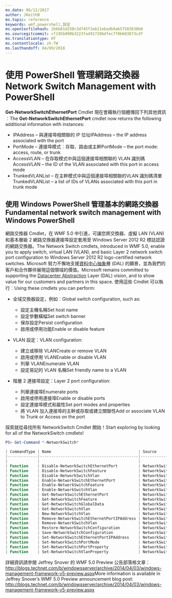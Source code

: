 ```yaml
---
ms.date: 06/12/2017
author: JKeithB
ms.topic: reference
keywords: wmf,powershell,設定
ms.openlocfilehash: 2b6b81d250c3d745f3ab21ebadb9a657583638b0
ms.sourcegitcommit: cf195b090b3223fa4917206dfec7f0b603873cdf
ms.translationtype: HT
ms.contentlocale: zh-TW
ms.lasthandoff: 04/09/2018
---
```

# <a name="network-switch-management-with-powershell"></a><span data-ttu-id="ffe30-102">使用 PowerShell 管理網路交換器</span><span class="sxs-lookup"><span data-stu-id="ffe30-102">Network Switch Management with PowerShell</span></span>

<span data-ttu-id="ffe30-103">**Get-NetworkSwitchEthernetPort** Cmdlet 現在會藉執行個體傳回下列其他資訊︰</span><span class="sxs-lookup"><span data-stu-id="ffe30-103">The **Get-NetworkSwitchEthernetPort** cmdlet now returns the following additional information with instances:</span></span>

- <span data-ttu-id="ffe30-104">IPAddress – 與連接埠相關聯的 IP 位址</span><span class="sxs-lookup"><span data-stu-id="ffe30-104">IPAddress – the IP address associated with the port</span></span>
- <span data-ttu-id="ffe30-105">PortMode – 連接埠模式︰存取、路由或主幹</span><span class="sxs-lookup"><span data-stu-id="ffe30-105">PortMode – the port mode: access, route, or trunk</span></span>
- <span data-ttu-id="ffe30-106">AccessVLAN – 在存取模式中與這個連接埠相關聯的 VLAN 識別碼</span><span class="sxs-lookup"><span data-stu-id="ffe30-106">AccessVLAN – the ID of the VLAN associated with this port in access mode</span></span>
- <span data-ttu-id="ffe30-107">TrunkedVLANList – 在主幹模式中與這個連接埠相關聯的VLAN 識別碼清單</span><span class="sxs-lookup"><span data-stu-id="ffe30-107">TrunkedVLANList – a list of IDs of VLANs associated with this port in trunk mode</span></span>

## <a name="fundamental-network-switch-management-with-windows-powershell"></a><span data-ttu-id="ffe30-108">使用 Windows PowerShell 管理基本的網路交換器</span><span class="sxs-lookup"><span data-stu-id="ffe30-108">Fundamental network switch management with Windows PowerShell</span></span>

<span data-ttu-id="ffe30-109">網路交換器 Cmdlet，在 WMF 5.0 中引進，可讓您將交換器、虛擬 LAN (VLAN) 和基本層級 2 網路交換器連接埠設定套用至 Windows Server 2012 R2 標誌認證的網路交換器。</span><span class="sxs-lookup"><span data-stu-id="ffe30-109">The Network Switch cmdlets, introduced in WMF 5.0, enable you to apply switch, virtual LAN (VLAN), and basic Layer 2 network switch port configuration to Windows Server 2012 R2 logo-certified network switches.</span></span> <span data-ttu-id="ffe30-110">Microsoft 努力不懈地支援[資料中心抽象](http://technet.microsoft.com/cloud/dal.aspx)層 (DAL) 的願景，並為我們的客戶和合作夥伴展現這個領域的價值。</span><span class="sxs-lookup"><span data-stu-id="ffe30-110">Microsoft remains committed to supporting the [Datacenter Abstraction](http://technet.microsoft.com/cloud/dal.aspx) Layer (DAL) vision, and to show value for our customers and partners in this space.</span></span> <span data-ttu-id="ffe30-111">使用這些 Cmdlet 可以執行︰</span><span class="sxs-lookup"><span data-stu-id="ffe30-111">Using these cmdlets you can perform:</span></span>

- <span data-ttu-id="ffe30-112">全域交換器設定，例如︰</span><span class="sxs-lookup"><span data-stu-id="ffe30-112">Global switch configuration, such as:</span></span>
    - <span data-ttu-id="ffe30-113">設定主機名稱</span><span class="sxs-lookup"><span data-stu-id="ffe30-113">Set host name</span></span>
    - <span data-ttu-id="ffe30-114">設定參數橫幅</span><span class="sxs-lookup"><span data-stu-id="ffe30-114">Set switch banner</span></span>
    - <span data-ttu-id="ffe30-115">保存設定</span><span class="sxs-lookup"><span data-stu-id="ffe30-115">Persist configuration</span></span>
    - <span data-ttu-id="ffe30-116">啟用或停用功能</span><span class="sxs-lookup"><span data-stu-id="ffe30-116">Enable or disable feature</span></span>

- <span data-ttu-id="ffe30-117">VLAN 設定：</span><span class="sxs-lookup"><span data-stu-id="ffe30-117">VLAN configuration:</span></span>
    - <span data-ttu-id="ffe30-118">建立或移除 VLAN</span><span class="sxs-lookup"><span data-stu-id="ffe30-118">Create or remove VLAN</span></span>
    - <span data-ttu-id="ffe30-119">啟用或停用 VLAN</span><span class="sxs-lookup"><span data-stu-id="ffe30-119">Enable or disable VLAN</span></span>
    - <span data-ttu-id="ffe30-120">列舉 VLAN</span><span class="sxs-lookup"><span data-stu-id="ffe30-120">Enumerate VLAN</span></span>
    - <span data-ttu-id="ffe30-121">設定易記的 VLAN 名稱</span><span class="sxs-lookup"><span data-stu-id="ffe30-121">Set friendly name to a VLAN</span></span>

- <span data-ttu-id="ffe30-122">階層 2 連接埠設定：</span><span class="sxs-lookup"><span data-stu-id="ffe30-122">Layer 2 port configuration:</span></span>
    - <span data-ttu-id="ffe30-123">列舉連接埠</span><span class="sxs-lookup"><span data-stu-id="ffe30-123">Enumerate ports</span></span>
    - <span data-ttu-id="ffe30-124">啟用或停用連接埠</span><span class="sxs-lookup"><span data-stu-id="ffe30-124">Enable or disable ports</span></span>
    - <span data-ttu-id="ffe30-125">設定連接埠模式和屬性</span><span class="sxs-lookup"><span data-stu-id="ffe30-125">Set port modes and properties</span></span>
    - <span data-ttu-id="ffe30-126">將 VLAN 加入連接埠的主幹或存取或建立關聯性</span><span class="sxs-lookup"><span data-stu-id="ffe30-126">Add or associate VLAN to Trunk or Access on the port</span></span>

<span data-ttu-id="ffe30-127">探索就從尋找所有 NetworkSwitch Cmdlet 開始！</span><span class="sxs-lookup"><span data-stu-id="ffe30-127">Start exploring by looking for all of the NetworkSwitch cmdlets!</span></span>

```powershell
PS> Get-Command *-NetworkSwitch*

| CommandType | Name                                      | Source        |
|-------------|-------------------------------------------|---------------|
|             |                                           |               |
| Function    | Disable-NetworkSwitchEthernetPort         | NetworkSwitch |
| Function    | Disable-NetworkSwitchFeature              | NetworkSwitch |
| Function    | Disable-NetworkSwitchVlan                 | NetworkSwitch |
| Function    | Enable-NetworkSwitchEthernetPort          | NetworkSwitch |
| Function    | Enable-NetworkSwitchFeature               | NetworkSwitch |
| Function    | Enable-NetworkSwitchVlan                  | NetworkSwitch |
| Function    | Get-NetworkSwitchEthernetPort             | NetworkSwitch |
| Function    | Get-NetworkSwitchFeature                  | NetworkSwitch |
| Function    | Get-NetworkSwitchGlobalData               | NetworkSwitch |
| Function    | Get-NetworkSwitchVlan                     | NetworkSwitch |
| Function    | New-NetworkSwitchVlan                     | NetworkSwitch |
| Function    | Remove-NetworkSwitchEthernetPortIPAddress | NetworkSwitch |
| Function    | Remove-NetworkSwitchVlan                  | NetworkSwitch |
| Function    | Restore-NetworkSwitchConfiguration        | NetworkSwitch |
| Function    | Save-NetworkSwitchConfiguration           | NetworkSwitch |
| Function    | Set-NetworkSwitchEthernetPortIPAddress    | NetworkSwitch |
| Function    | Set-NetworkSwitchPortMode                 | NetworkSwitch |
| Function    | Set-NetworkSwitchPortProperty             | NetworkSwitch |
| Function    | Set-NetworkSwitchVlanProperty             | NetworkSwitch |
```

<span data-ttu-id="ffe30-128">詳細資訊請參閱 Jeffrey Snover 的 WMF 5.0 Preview 公告部落格文章：<http://blogs.technet.com/b/windowsserver/archive/2014/04/03/windows-management-framework-v5-preview.aspx></span><span class="sxs-lookup"><span data-stu-id="ffe30-128">More information is available in Jeffrey Snover’s WMF 5.0 Preview announcement blog post: <http://blogs.technet.com/b/windowsserver/archive/2014/04/03/windows-management-framework-v5-preview.aspx></span></span>